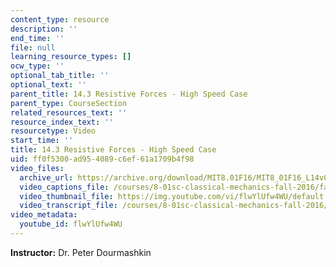 ```yaml
---
content_type: resource
description: ''
end_time: ''
file: null
learning_resource_types: []
ocw_type: ''
optional_tab_title: ''
optional_text: ''
parent_title: 14.3 Resistive Forces - High Speed Case
parent_type: CourseSection
related_resources_text: ''
resource_index_text: ''
resourcetype: Video
start_time: ''
title: 14.3 Resistive Forces - High Speed Case
uid: ff0f5300-ad95-4089-c6ef-61a1709b4f98
video_files:
  archive_url: https://archive.org/download/MIT8.01F16/MIT8_01F16_L14v03_360p.mp4
  video_captions_file: /courses/8-01sc-classical-mechanics-fall-2016/faca5dd509ba58509ddfca073e3409ca_flwYlUfw4WU.vtt
  video_thumbnail_file: https://img.youtube.com/vi/flwYlUfw4WU/default.jpg
  video_transcript_file: /courses/8-01sc-classical-mechanics-fall-2016/59d1a40fe045f1c14f9e020360ee0fe7_flwYlUfw4WU.pdf
video_metadata:
  youtube_id: flwYlUfw4WU
---
```


**Instructor:** Dr. Peter Dourmashkin